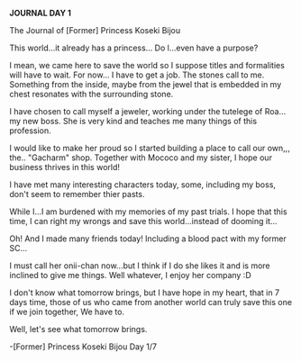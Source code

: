 <!-- title: Bijou's Journal Entry: Day 1 -->

**JOURNAL DAY 1**

The Journal
of \[Former\] Princess
Koseki Bijou

This world...it already has a princess... Do l...even have a purpose?

I mean, we came here to save the world so I suppose titles and formalities will have to wait. For now... I have to get a job. The stones call to me. Something from the inside, maybe from the jewel that is embedded in my chest resonates with the surrounding stone.

I have chosen to call myself a jeweler, working under the tutelege of Roa... my new boss. She is very kind and teaches me many things of this profession.

I would like to make her proud so I started building a place to call our own,,, the.. "Gacharm" shop.
Together with Mococo and my sister, I hope our business thrives in this world!

I have met many interesting characters today, some, including my boss, don't seem to remember thier pasts.

While I...I am burdened with my memories of my past trials. I hope that this time, I can right my wrongs and save this world...instead of dooming it...

Oh! And I made many friends today! Including a blood pact with my former SC...

I must call her onii-chan now...but I think if I do she likes it and is more inclined to give me things. Well whatever, I enjoy her company :D

I don't know what tomorrow brings, but I have hope in my heart,
that in 7 days time, those of us who came from another world can truly save this one if we join together, We have to.

Well, let's see what tomorrow brings.

\-\[Former\] Princess
Koseki Bijou
Day 1/7
